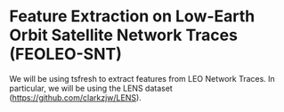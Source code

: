 # Feature Extraction on Low-Earth Orbit Satellite Network Traces (FEOLEO-SNT)
We will be using tsfresh to extract features from LEO Network Traces. In particular, we will be using the LENS dataset (https://github.com/clarkzjw/LENS). 